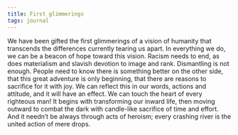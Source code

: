 ```yaml
---
title: First glimmerings
tags: journal
---
```


We have been gifted the first glimmerings of a vision of humanity that
transcends the differences currently tearing us apart. In everything we do, we
can be a beacon of hope toward this vision. Racism needs to end, as does
materialism and slavish devotion to image and rank. Dismantling is not enough.
People need to know there is something better on the other side, that this
great adventure is only beginning, that there are reasons to sacrifice for it
with joy. We can reflect this in our words, actions and attitude, and it will
have an effect. We can touch the heart of every righteous man! It begins with
transforming our inward life, then moving outward to combat the dark with
candle-like sacrifice of time and effort. And it needn’t be always through
acts of heroism; every crashing river is the united action of mere drops.
